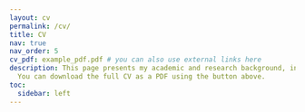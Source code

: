 ```yaml
---
layout: cv
permalink: /cv/
title: CV
nav: true
nav_order: 5
cv_pdf: example_pdf.pdf # you can also use external links here
description: This page presents my academic and research background, including education, research experience, and technical skills in Physics, Quantum Computing, and Artificial Intelligence.  
  You can download the full CV as a PDF using the button above.
toc:
  sidebar: left
---
```

